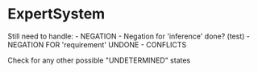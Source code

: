 # ExpertSystem

Still need to handle:
	- NEGATION
		- Negation for 'inference' done? (test)
		- NEGATION FOR 'requirement' UNDONE
	- CONFLICTS

Check for any other possible "UNDETERMINED" states
